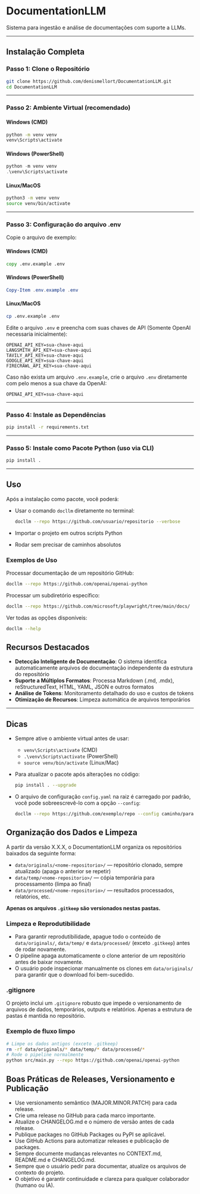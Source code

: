 # DocumentationLLM

Sistema para ingestão e análise de documentações com suporte a LLMs.

---

## Instalação Completa

### Passo 1: Clone o Repositório

```bash
git clone https://github.com/denismellort/DocumentationLLM.git
cd DocumentationLLM
```

---

### Passo 2: Ambiente Virtual (recomendado)

#### Windows (CMD)
```cmd
python -m venv venv
venv\Scripts\activate
```

#### Windows (PowerShell)
```powershell
python -m venv venv
.\venv\Scripts\activate
```

#### Linux/MacOS
```bash
python3 -m venv venv
source venv/bin/activate
```

---

### Passo 3: Configuração do arquivo .env

Copie o arquivo de exemplo:

#### Windows (CMD)
```cmd
copy .env.example .env
```
#### Windows (PowerShell)
```powershell
Copy-Item .env.example .env
```
#### Linux/MacOS
```bash
cp .env.example .env
```

Edite o arquivo `.env` e preencha com suas chaves de API (Somente OpenAI necessaria inicialmente):

```
OPENAI_API_KEY=sua-chave-aqui
LANGSMITH_API_KEY=sua-chave-aqui
TAVILY_API_KEY=sua-chave-aqui
GOOGLE_API_KEY=sua-chave-aqui
FIRECRAWL_API_KEY=sua-chave-aqui
```

Caso não exista um arquivo `.env.example`, crie o arquivo `.env` diretamente com pelo menos a sua chave da OpenAI:

```
OPENAI_API_KEY=sua-chave-aqui
```

---

### Passo 4: Instale as Dependências

```bash
pip install -r requirements.txt
```

---

### Passo 5: Instale como Pacote Python (uso via CLI)

```bash
pip install .
```

---

## Uso

Após a instalação como pacote, você poderá:

- Usar o comando `docllm` diretamente no terminal:
  ```bash
  docllm --repo https://github.com/usuario/repositorio --verbose
  ```

- Importar o projeto em outros scripts Python
- Rodar sem precisar de caminhos absolutos

### Exemplos de Uso

Processar documentação de um repositório GitHub:
```bash
docllm --repo https://github.com/openai/openai-python
```

Processar um subdiretório específico:
```bash
docllm --repo https://github.com/microsoft/playwright/tree/main/docs/
```

Ver todas as opções disponíveis:
```bash
docllm --help
```

## Recursos Destacados

- **Detecção Inteligente de Documentação**: O sistema identifica automaticamente arquivos de documentação independente da estrutura do repositório
- **Suporte a Múltiplos Formatos**: Processa Markdown (.md, .mdx), reStructuredText, HTML, YAML, JSON e outros formatos 
- **Análise de Tokens**: Monitoramento detalhado do uso e custos de tokens
- **Otimização de Recursos**: Limpeza automática de arquivos temporários

---

## Dicas

- Sempre ative o ambiente virtual antes de usar:
  - `venv\Scripts\activate` (CMD)
  - `.\venv\Scripts\activate` (PowerShell)
  - `source venv/bin/activate` (Linux/Mac)

- Para atualizar o pacote após alterações no código:
  ```bash
  pip install . --upgrade
  ``` 

- O arquivo de configuração `config.yaml` na raiz é carregado por padrão, você pode sobreescrevê-lo com a opção `--config`:
  ```bash
  docllm --repo https://github.com/exemplo/repo --config caminho/para/config.yaml
  ``` 

## Organização dos Dados e Limpeza

A partir da versão X.X.X, o DocumentationLLM organiza os repositórios baixados da seguinte forma:

- `data/originals/<nome-repositorio>/` — repositório clonado, sempre atualizado (apaga o anterior se repetir)
- `data/temp/<nome-repositorio>/` — cópia temporária para processamento (limpa ao final)
- `data/processed/<nome-repositorio>/` — resultados processados, relatórios, etc.

**Apenas os arquivos `.gitkeep` são versionados nestas pastas.**

### Limpeza e Reprodutibilidade

- Para garantir reprodutibilidade, apague todo o conteúdo de `data/originals/`, `data/temp/` e `data/processed/` (exceto `.gitkeep`) antes de rodar novamente.
- O pipeline apaga automaticamente o clone anterior de um repositório antes de baixar novamente.
- O usuário pode inspecionar manualmente os clones em `data/originals/` para garantir que o download foi bem-sucedido.

### .gitignore

O projeto inclui um `.gitignore` robusto que impede o versionamento de arquivos de dados, temporários, outputs e relatórios. Apenas a estrutura de pastas é mantida no repositório.

### Exemplo de fluxo limpo

```bash
# Limpe os dados antigos (exceto .gitkeep)
rm -rf data/originals/* data/temp/* data/processed/*
# Rode o pipeline normalmente
python src/main.py --repo https://github.com/openai/openai-python
``` 

## Boas Práticas de Releases, Versionamento e Publicação

- Use versionamento semântico (MAJOR.MINOR.PATCH) para cada release.
- Crie uma release no GitHub para cada marco importante.
- Atualize o CHANGELOG.md e o número de versão antes de cada release.
- Publique packages no GitHub Packages ou PyPI se aplicável.
- Use GitHub Actions para automatizar releases e publicação de packages.
- Sempre documente mudanças relevantes no CONTEXT.md, README.md e CHANGELOG.md.
- Sempre que o usuário pedir para documentar, atualize os arquivos de contexto do projeto.
- O objetivo é garantir continuidade e clareza para qualquer colaborador (humano ou IA). 